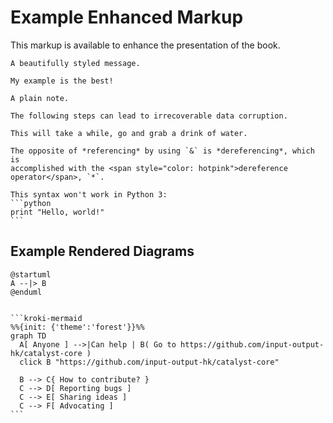 # Example Enhanced Markup

This markup is available to enhance the presentation of the book.

```admonish info
A beautifully styled message.
```

```admonish example
My example is the best!
```

```admonish
A plain note.
```

```admonish warning title="Data loss"
The following steps can lead to irrecoverable data corruption.
```

```admonish success title=""
This will take a while, go and grab a drink of water.
```

<!-- markdownlint-disable no-inline-html -->
```admonish tip title="_Referencing_ and <i>dereferencing</i>"
The opposite of *referencing* by using `&` is *dereferencing*, which is
accomplished with the <span style="color: hotpink">dereference operator</span>, `*`.
```
<!-- markdownlint-enable no-inline-html -->

<!-- markdownlint-disable code-fence-style -->
~~~admonish bug
This syntax won't work in Python 3:
```python
print "Hello, world!"
```
~~~
<!-- markdownlint-disable code-fence-style -->

## Example Rendered Diagrams

```kroki-plantuml
@startuml
A --|> B
@enduml
```

~~~admonish title="Don't Click Me" collapsible=true

```kroki-mermaid
%%{init: {'theme':'forest'}}%%
graph TD
  A[ Anyone ] -->|Can help | B( Go to https://github.com/input-output-hk/catalyst-core )
  click B "https://github.com/input-output-hk/catalyst-core"

  B --> C{ How to contribute? }
  C --> D[ Reporting bugs ]
  C --> E[ Sharing ideas ]
  C --> F[ Advocating ]
```

~~~
